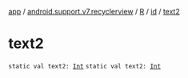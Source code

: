 [app](../../../index.md) / [android.support.v7.recyclerview](../../index.md) / [R](../index.md) / [id](index.md) / [text2](./text2.md)

# text2

`static val text2: `[`Int`](https://kotlinlang.org/api/latest/jvm/stdlib/kotlin/-int/index.html)
`static val text2: `[`Int`](https://kotlinlang.org/api/latest/jvm/stdlib/kotlin/-int/index.html)